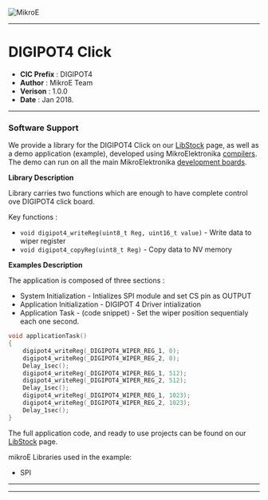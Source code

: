 ![MikroE](http://www.mikroe.com/img/designs/beta/logo_small.png)

---

# DIGIPOT4 Click

- **CIC Prefix**  : DIGIPOT4
- **Author**      : MikroE Team
- **Verison**     : 1.0.0
- **Date**        : Jan 2018.

---

### Software Support

We provide a library for the DIGIPOT4 Click on our [LibStock](https://libstock.mikroe.com/projects/view/2287/digipot-4-click) 
page, as well as a demo application (example), developed using MikroElektronika 
[compilers](http://shop.mikroe.com/compilers). The demo can run on all the main 
MikroElektronika [development boards](http://shop.mikroe.com/development-boards).

**Library Description**

Library carries two functions which are enough to have complete control ove DIGIPOT4 click board.

Key functions :

- ``` void digipot4_writeReg(uint8_t Reg, uint16_t value) ``` - Write data to wiper register
- ``` void digipot4_copyReg(uint8_t Reg) ``` - Copy data to NV memory

**Examples Description**

The application is composed of three sections :

- System Initialization -  Intializes SPI module and set CS pin as OUTPUT
- Application Initialization -  DIGIPOT 4 Driver intialization
- Application Task - (code snippet) - Set the wiper position sequentialy each one second.

```.c
void applicationTask()
{
    digipot4_writeReg(_DIGIPOT4_WIPER_REG_1, 0);
    digipot4_writeReg(_DIGIPOT4_WIPER_REG_2, 0);
    Delay_1sec();
    digipot4_writeReg(_DIGIPOT4_WIPER_REG_1, 512);
    digipot4_writeReg(_DIGIPOT4_WIPER_REG_2, 512);
    Delay_1sec();
    digipot4_writeReg(_DIGIPOT4_WIPER_REG_1, 1023);
    digipot4_writeReg(_DIGIPOT4_WIPER_REG_2, 1023);
    Delay_1sec();
}
```

The full application code, and ready to use projects can be found on our 
[LibStock](https://libstock.mikroe.com/projects/view/2287/digipot-4-click) page.

mikroE Libraries used in the example:

- SPI

---
---
